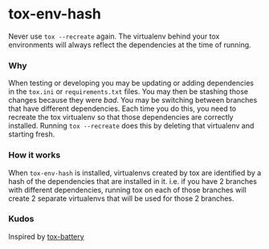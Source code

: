 # tox-env-hash

Never use `tox --recreate` again. The virtualenv behind your tox environments
will always reflect the dependencies at the time of running.

### Why
When testing or developing you may be updating or adding dependencies in the
`tox.ini` or `requirements.txt` files. You may then be stashing those changes
because they were _bad_. You may be switching between branches that have
different dependencies. Each time you do this, you need to recreate the tox
virtualenv so that those dependencies are correctly installed. Running `tox
--recreate` does this by deleting that virtualenv and starting fresh.

### How it works
When `tox-env-hash` is installed, virtualenvs created by tox are identified by
a hash of the dependencies that are installed in it. i.e. if you have 2
branches with different dependencies, running tox on each of those branches
will create 2 separate virtualenvs that will be used for those 2 branches.


### Kudos
Inspired by [tox-battery](https://github.com/signalpillar/tox-battery)
